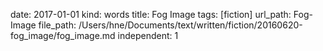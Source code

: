 date: 2017-01-01
kind: words
title: Fog Image
tags: [fiction]
url_path: Fog-Image
file_path: /Users/hne/Documents/text/written/fiction/20160620-fog_image/fog_image.md
independent: 1
